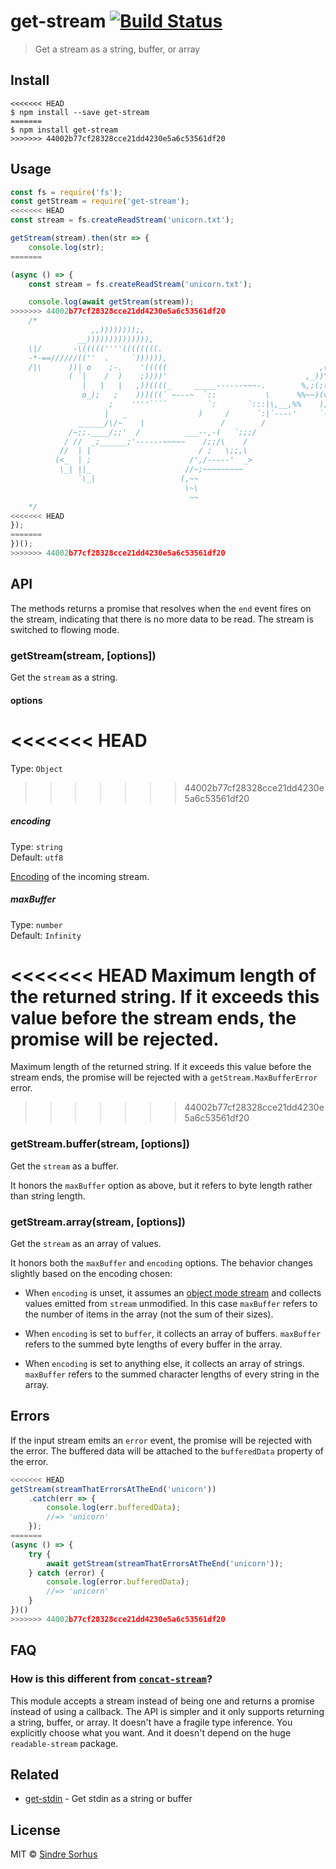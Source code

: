 # get-stream [![Build Status](https://travis-ci.org/sindresorhus/get-stream.svg?branch=master)](https://travis-ci.org/sindresorhus/get-stream)

> Get a stream as a string, buffer, or array


## Install

```
<<<<<<< HEAD
$ npm install --save get-stream
=======
$ npm install get-stream
>>>>>>> 44002b77cf28328cce21dd4230e5a6c53561df20
```


## Usage

```js
const fs = require('fs');
const getStream = require('get-stream');
<<<<<<< HEAD
const stream = fs.createReadStream('unicorn.txt');

getStream(stream).then(str => {
	console.log(str);
=======

(async () => {
	const stream = fs.createReadStream('unicorn.txt');

	console.log(await getStream(stream));
>>>>>>> 44002b77cf28328cce21dd4230e5a6c53561df20
	/*
	              ,,))))))));,
	           __)))))))))))))),
	\|/       -\(((((''''((((((((.
	-*-==//////((''  .     `)))))),
	/|\      ))| o    ;-.    '(((((                                  ,(,
	         ( `|    /  )    ;))))'                               ,_))^;(~
	            |   |   |   ,))((((_     _____------~~~-.        %,;(;(>';'~
	            o_);   ;    )))(((` ~---~  `::           \      %%~~)(v;(`('~
	                  ;    ''''````         `:       `:::|\,__,%%    );`'; ~
	                 |   _                )     /      `:|`----'     `-'
	           ______/\/~    |                 /        /
	         /~;;.____/;;'  /          ___--,-(   `;;;/
	        / //  _;______;'------~~~~~    /;;/\    /
	       //  | |                        / ;   \;;,\
	      (<_  | ;                      /',/-----'  _>
	       \_| ||_                     //~;~~~~~~~~~
	           `\_|                   (,~~
	                                   \~\
	                                    ~~
	*/
<<<<<<< HEAD
});
=======
})();
>>>>>>> 44002b77cf28328cce21dd4230e5a6c53561df20
```


## API

The methods returns a promise that resolves when the `end` event fires on the stream, indicating that there is no more data to be read. The stream is switched to flowing mode.

### getStream(stream, [options])

Get the `stream` as a string.

#### options

<<<<<<< HEAD
=======
Type: `Object`

>>>>>>> 44002b77cf28328cce21dd4230e5a6c53561df20
##### encoding

Type: `string`<br>
Default: `utf8`

[Encoding](https://nodejs.org/api/buffer.html#buffer_buffer) of the incoming stream.

##### maxBuffer

Type: `number`<br>
Default: `Infinity`

<<<<<<< HEAD
Maximum length of the returned string. If it exceeds this value before the stream ends, the promise will be rejected.
=======
Maximum length of the returned string. If it exceeds this value before the stream ends, the promise will be rejected with a `getStream.MaxBufferError` error.
>>>>>>> 44002b77cf28328cce21dd4230e5a6c53561df20

### getStream.buffer(stream, [options])

Get the `stream` as a buffer.

It honors the `maxBuffer` option as above, but it refers to byte length rather than string length.

### getStream.array(stream, [options])

Get the `stream` as an array of values.

It honors both the `maxBuffer` and `encoding` options. The behavior changes slightly based on the encoding chosen:

- When `encoding` is unset, it assumes an [object mode stream](https://nodesource.com/blog/understanding-object-streams/) and collects values emitted from `stream` unmodified. In this case `maxBuffer` refers to the number of items in the array (not the sum of their sizes).

- When `encoding` is set to `buffer`, it collects an array of buffers. `maxBuffer` refers to the summed byte lengths of every buffer in the array.

- When `encoding` is set to anything else, it collects an array of strings. `maxBuffer` refers to the summed character lengths of every string in the array.


## Errors

If the input stream emits an `error` event, the promise will be rejected with the error. The buffered data will be attached to the `bufferedData` property of the error.

```js
<<<<<<< HEAD
getStream(streamThatErrorsAtTheEnd('unicorn'))
	.catch(err => {
		console.log(err.bufferedData);
		//=> 'unicorn'
	});
=======
(async () => {
	try {
		await getStream(streamThatErrorsAtTheEnd('unicorn'));
	} catch (error) {
		console.log(error.bufferedData);
		//=> 'unicorn'
	}
})()
>>>>>>> 44002b77cf28328cce21dd4230e5a6c53561df20
```


## FAQ

### How is this different from [`concat-stream`](https://github.com/maxogden/concat-stream)?

This module accepts a stream instead of being one and returns a promise instead of using a callback. The API is simpler and it only supports returning a string, buffer, or array. It doesn't have a fragile type inference. You explicitly choose what you want. And it doesn't depend on the huge `readable-stream` package.


## Related

- [get-stdin](https://github.com/sindresorhus/get-stdin) - Get stdin as a string or buffer


## License

MIT © [Sindre Sorhus](https://sindresorhus.com)
